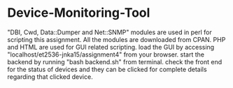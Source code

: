 # Device-Monitoring-Tool

"DBI, Cwd, Data::Dumper and Net::SNMP" modules are used in perl for scripting this assignment. All the modules are downloaded from CPAN.
PHP and HTML are used for GUI related scripting.
load the GUI by accessing "localhost/et2536-jnka15/assignment4" from your browser.
start the backend by running "bash backend.sh" from terminal.
check the front end for the status of devices and they can be clicked for complete details regarding that clicked device.
